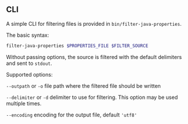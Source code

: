 ## CLI

A simple CLI for filtering files is provided in `bin/filter-java-properties`.

The basic syntax: 

```sh
filter-java-properties $PROPERTIES_FILE $FILTER_SOURCE
```

Without passing options, the source is filtered with the default delimiters and sent to `stdout`.

Supported options:

`--outpath` or `-o` file path where the filtered file should be written

`--delimiter` or `-d` delimiter to use for filtering. This option may be used multiple times.

`--encoding` encoding for the output file, default `'utf8'`
